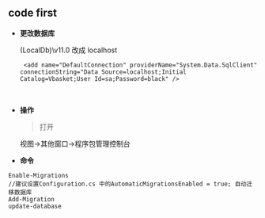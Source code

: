 ## code first

* **更改数据库**

  (LocalDb)\v11.0  改成  localhost

  ```
   <add name="DefaultConnection" providerName="System.Data.SqlClient" connectionString="Data Source=localhost;Initial Catalog=Vbasket;User Id=sa;Password=black" />
  ```

  ​

* **操作**

  > 打开

  视图->其他窗口->程序包管理控制台

* **命令**

```
Enable-Migrations
//建议设置Configuration.cs 中的AutomaticMigrationsEnabled = true; 自动迁移数据库
Add-Migration
update-database
```

